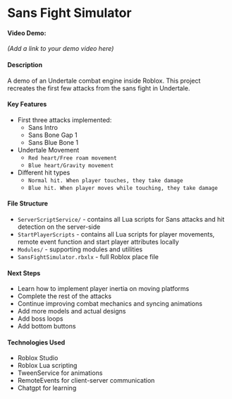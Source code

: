 # Sans Fight Simulator

#### Video Demo:
*(Add a link to your demo video here)*

#### Description
A demo of an Undertale combat engine inside Roblox. This project recreates the first few attacks from the sans fight in Undertale.

#### Key Features
- First three attacks implemented:
  - Sans Intro
  - Sans Bone Gap 1
  - Sans Blue Bone 1
- Undertale Movement
  - `Red heart/Free roam movement`
  - `Blue heart/Gravity movement`
- Different hit types
  - `Normal hit. When player touches, they take damage`
  - `Blue hit. When player moves while touching, they take damage`

#### File Structure
- `ServerScriptService/` - contains all Lua scripts for Sans attacks and hit detection on the server-side
- `StartPlayerScripts` - contains all Lua scripts for player movements, remote event function and start player attributes locally
- `Modules/` - supporting modules and utilities
- `SansFightSimulator.rbxlx` - full Roblox place file 

#### Next Steps
- Learn how to implement player inertia on moving platforms
- Complete the rest of the attacks
- Continue improving combat mechanics and syncing animations
- Add more models and actual designs
- Add boss loops
- Add bottom buttons

#### Technologies Used
- Roblox Studio
- Roblox Lua scripting
- TweenService for animations
- RemoteEvents for client-server communication
- Chatgpt for learning
